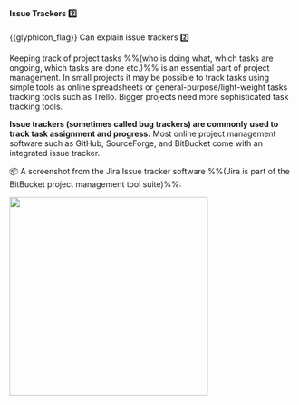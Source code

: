 <div id="title">

#### Issue Trackers :two:

</div>

<span id="prereqs"></span>

<span id="outcomes">{{glyphicon_flag}} Can explain issue trackers :two:</span>

<div id="body">

Keeping track of project tasks %%(who is doing what, which tasks are ongoing, which tasks are done etc.)%% is an essential part of project management. In small projects it may be possible to track tasks using simple tools as online spreadsheets or general-purpose/light-weight tasks tracking tools such as Trello. Bigger projects need more sophisticated task tracking tools. 

**Issue trackers (sometimes called bug trackers) are commonly used to track task assignment and progress.** Most online project management software such as GitHub, SourceForge, and BitBucket come with an integrated issue tracker. 

<div v-closeable alt="Jira screenshot">

<tip-box> 

:package: A screenshot from the Jira Issue tracker software %%(Jira is part of the BitBucket project management tool suite)%%:
          
<img src="{{baseUrl}}/projectPlanning/issueTrackers/images/xjira.png" height="350" />
<p/>

</tip-box>
                 
</div>

</div>

<div id="extras">

</div>
